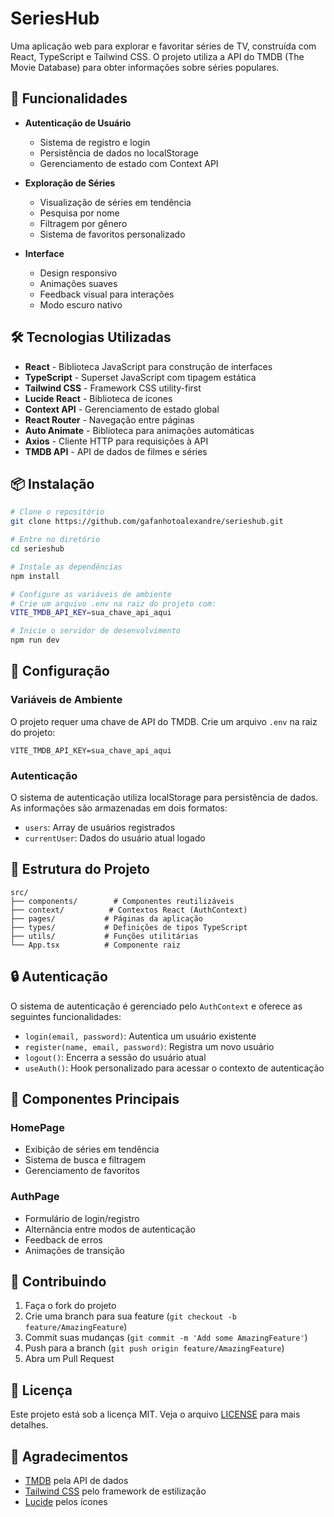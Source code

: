 # SeriesHub

Uma aplicação web para explorar e favoritar séries de TV, construída com React, TypeScript e Tailwind CSS. O projeto utiliza a API do TMDB (The Movie Database) para obter informações sobre séries populares.

## 🚀 Funcionalidades

- **Autenticação de Usuário**

  - Sistema de registro e login
  - Persistência de dados no localStorage
  - Gerenciamento de estado com Context API

- **Exploração de Séries**

  - Visualização de séries em tendência
  - Pesquisa por nome
  - Filtragem por gênero
  - Sistema de favoritos personalizado

- **Interface**
  - Design responsivo
  - Animações suaves
  - Feedback visual para interações
  - Modo escuro nativo

## 🛠️ Tecnologias Utilizadas

- **React** - Biblioteca JavaScript para construção de interfaces
- **TypeScript** - Superset JavaScript com tipagem estática
- **Tailwind CSS** - Framework CSS utility-first
- **Lucide React** - Biblioteca de ícones
- **Context API** - Gerenciamento de estado global
- **React Router** - Navegação entre páginas
- **Auto Animate** - Biblioteca para animações automáticas
- **Axios** - Cliente HTTP para requisições à API
- **TMDB API** - API de dados de filmes e séries

## 📦 Instalação

```bash
# Clone o repositório
git clone https://github.com/gafanhotoalexandre/serieshub.git

# Entre no diretório
cd serieshub

# Instale as dependências
npm install

# Configure as variáveis de ambiente
# Crie um arquivo .env na raiz do projeto com:
VITE_TMDB_API_KEY=sua_chave_api_aqui

# Inicie o servidor de desenvolvimento
npm run dev
```

## 🔧 Configuração

### Variáveis de Ambiente

O projeto requer uma chave de API do TMDB. Crie um arquivo `.env` na raiz do projeto:

```env
VITE_TMDB_API_KEY=sua_chave_api_aqui
```

### Autenticação

O sistema de autenticação utiliza localStorage para persistência de dados. As informações são armazenadas em dois formatos:

- `users`: Array de usuários registrados
- `currentUser`: Dados do usuário atual logado

## 📁 Estrutura do Projeto

```
src/
├── components/        # Componentes reutilizáveis
├── context/          # Contextos React (AuthContext)
├── pages/           # Páginas da aplicação
├── types/           # Definições de tipos TypeScript
├── utils/           # Funções utilitárias
└── App.tsx          # Componente raiz
```

## 🔒 Autenticação

O sistema de autenticação é gerenciado pelo `AuthContext` e oferece as seguintes funcionalidades:

- `login(email, password)`: Autentica um usuário existente
- `register(name, email, password)`: Registra um novo usuário
- `logout()`: Encerra a sessão do usuário atual
- `useAuth()`: Hook personalizado para acessar o contexto de autenticação

## 🎨 Componentes Principais

### HomePage

- Exibição de séries em tendência
- Sistema de busca e filtragem
- Gerenciamento de favoritos

### AuthPage

- Formulário de login/registro
- Alternância entre modos de autenticação
- Feedback de erros
- Animações de transição

## 🤝 Contribuindo

1. Faça o fork do projeto
2. Crie uma branch para sua feature (`git checkout -b feature/AmazingFeature`)
3. Commit suas mudanças (`git commit -m 'Add some AmazingFeature'`)
4. Push para a branch (`git push origin feature/AmazingFeature`)
5. Abra um Pull Request

## 📝 Licença

Este projeto está sob a licença MIT. Veja o arquivo [LICENSE](LICENSE) para mais detalhes.

## 🙏 Agradecimentos

- [TMDB](https://www.themoviedb.org/) pela API de dados
- [Tailwind CSS](https://tailwindcss.com/) pelo framework de estilização
- [Lucide](https://lucide.dev/) pelos ícones
